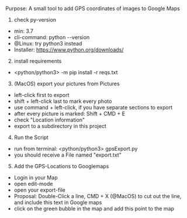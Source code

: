 Purpose: A small tool to add GPS coordinates of images to Google Maps

1. check py-version
  - min: 3.7
  - cli-command: python --version
  - @Linux: try python3 instead
  - Installer: https://www.python.org/downloads/
2. install requirements
  - <python/python3> -m pip install -r reqs.txt
3. (MacOS) export your pictures from Pictures
  - left-click first to export
  - shift + left-click last to mark every photo
  - use command + left-click, if you have separate sections to export
  - after every picture is marked: Shift + CMD + E
  - check "Location information"
  - export to a subdirectory in this project
4. Run the Script
  - run from terminal: <python/python3> gpsExport.py <yourSubdirName>
  - you should receive a File named "export.txt"
5. Add the GPS-Locations to Googlemaps
  - Login in your Map
  - open edit-mode
  - open your export-file
  - Proposal: Double-Click a line, CMD + X (@MacOS) to cut out the line, and include this text in Google maps
  - click on the green bubble in the map and add this point to the map
